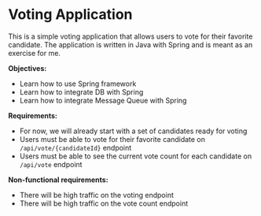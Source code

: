 # Voting Application

This is a simple voting application that allows users to vote for their favorite candidate.
The application is written in Java with Spring and is meant as an exercise for me.

**Objectives:**
* Learn how to use Spring framework
* Learn how to integrate DB with Spring
* Learn how to integrate Message Queue with Spring

**Requirements:**
* For now, we will already start with a set of candidates ready for voting
* Users must be able to vote for their favorite candidate on `/api/vote/{candidateId}` endpoint
* Users must be able to see the current vote count for each candidate on `/api/vote` endpoint

**Non-functional requirements:**
* There will be high traffic on the voting endpoint
* There will be high traffic on the vote count endpoint
